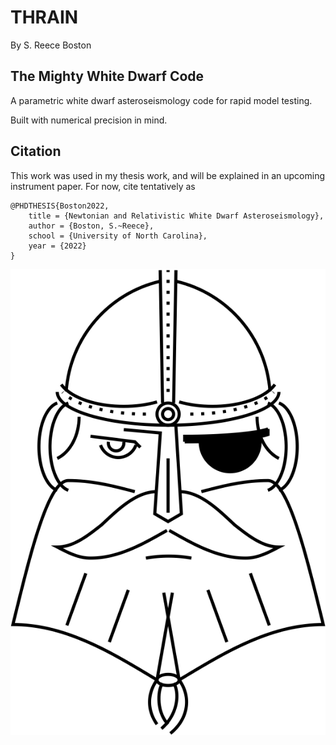 # THRAIN
By S. Reece Boston
## The Mighty White Dwarf Code

A parametric white dwarf asteroseismology code for rapid model testing.

Built with numerical precision in mind.

## Citation

This work was used in my thesis work, and will be explained in an upcoming instrument paper.  For now, cite tentatively as

````
@PHDTHESIS{Boston2022,
	title = {Newtonian and Relativistic White Dwarf Asteroseismology},
	author = {Boston, S.~Reece},
	school = {University of North Carolina},
	year = {2022}
}
````

![image](https://github.com/rboston628/THRAIN/blob/main/documentation/thrain.png)
